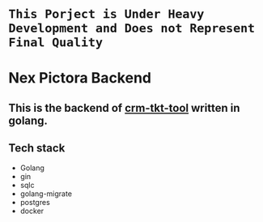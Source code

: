 # **`This Porject is Under Heavy Development and Does not Represent Final Quality`**
# Nex Pictora Backend
## This is the backend of [crm-tkt-tool](https://github.com/nexpictora-pvt-ltd/crm-tkt_tool) written in golang. 
## Tech stack
- Golang
- gin
- sqlc
- golang-migrate
- postgres
- docker

